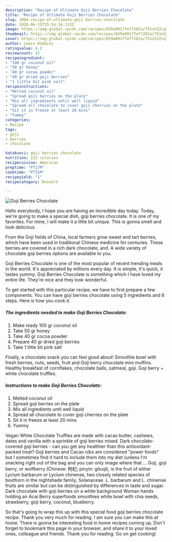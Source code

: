 ```yaml
---
description: "Recipe of Ultimate Goji Berries Chocolate"
title: "Recipe of Ultimate Goji Berries Chocolate"
slug: 3064-recipe-of-ultimate-goji-berries-chocolate
date: 2020-06-15T15:54:34.113Z
image: https://img-global.cpcdn.com/recipes/659a0917feff282a/751x532cq70/goji-berries-chocolate-recipe-main-photo.jpg
thumbnail: https://img-global.cpcdn.com/recipes/659a0917feff282a/751x532cq70/goji-berries-chocolate-recipe-main-photo.jpg
cover: https://img-global.cpcdn.com/recipes/659a0917feff282a/751x532cq70/goji-berries-chocolate-recipe-main-photo.jpg
author: Lewis Robbins
ratingvalue: 4.2
reviewcount: 15
recipeingredient:
- "100 gr coconut oil"
- "50 gr honey"
- "40 gr cocoa powder"
- "40 gr dried goji berries"
- "1 little bit pink salt"
recipeinstructions:
- "Melted coconut oil"
- "Spread goji berries on the plate"
- "Mix all ingredients until well liquid"
- "Spread all chocolate to cover goji cherries on the plate"
- "Sit it in freeze at least 20 mins"
- "Yummy"
categories:
- Recipe
tags:
- goji
- berries
- chocolate

katakunci: goji berries chocolate 
nutrition: 222 calories
recipecuisine: American
preptime: "PT17M"
cooktime: "PT31M"
recipeyield: "1"
recipecategory: Dessert

---
```



![Goji Berries Chocolate](https://img-global.cpcdn.com/recipes/659a0917feff282a/751x532cq70/goji-berries-chocolate-recipe-main-photo.jpg)

Hello everybody, I hope you are having an incredible day today. Today, we're going to make a special dish, goji berries chocolate. It is one of my favorites. For mine, I will make it a little bit unique. This is gonna smell and look delicious.

From the Goji fields of China, local farmers grow sweet and tart berries, which have been used in traditional Chinese medicine for centuries. These berries are covered in a rich dark chocolate, and. A wide variety of chocolate goji berries options are available to you.

Goji Berries Chocolate is one of the most popular of recent trending meals in the world. It's appreciated by millions every day. It is simple, it's quick, it tastes yummy. Goji Berries Chocolate is something which I have loved my entire life. They're nice and they look wonderful.


To get started with this particular recipe, we have to first prepare a few components. You can have goji berries chocolate using 5 ingredients and 6 steps. Here is how you cook it.

<!--inarticleads1-->

##### The ingredients needed to make Goji Berries Chocolate:

1. Make ready 100 gr coconut oil
1. Take 50 gr honey
1. Take 40 gr cocoa powder
1. Prepare 40 gr dried goji berries
1. Take 1 little bit pink salt


Finally, a chocolate snack you can feel good about! Smoothie bowl with fresh berries, nuts, seeds, fruit and Goji berry chocolate mini muffins. Healthy breakfast of cornflakes, chocolate balls, oatmeal, goji. Goji berry + white chocolate truffles. 

<!--inarticleads2-->

##### Instructions to make Goji Berries Chocolate:

1. Melted coconut oil
1. Spread goji berries on the plate
1. Mix all ingredients until well liquid
1. Spread all chocolate to cover goji cherries on the plate
1. Sit it in freeze at least 20 mins
1. Yummy


Vegan White Chocolate Truffles are made with cacao butter, cashews, dates and vanilla with a sprinkle of goji berries mixed. Dark chocolate-covered goji berries - can you get any healthier than this antioxidant-packed treat? Goji berries and Cacao nibs are considered &#34;power foods&#34; but I sometimes find it hard to include them into my diet (unless I&#39;m snacking right out of the bag and you can only image where that … Goji, goji berry, or wolfberry (Chinese: 枸杞; pinyin: gǒuqǐ), is the fruit of either Lycium barbarum or Lycium chinense, two closely related species of boxthorn in the nightshade family, Solanaceae. L. barbarum and L. chinense fruits are similar but can be distinguished by differences in taste and sugar. Dark chocolate with goji berries on a white background Woman hands holding an Acai Berry superfoods smoothies white bowl with chia seeds, strawberry, goji berry, coconut, blueberry. 

So that's going to wrap this up with this special food goji berries chocolate recipe. Thank you very much for reading. I am sure you can make this at home. There is gonna be interesting food in home recipes coming up. Don't forget to bookmark this page in your browser, and share it to your loved ones, colleague and friends. Thank you for reading. Go on get cooking!
